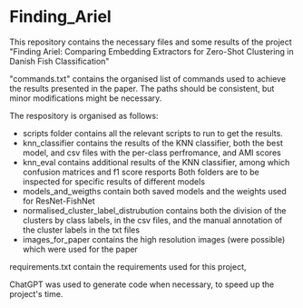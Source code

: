 # Finding_Ariel
This repository contains the necessary files and some results of the project "Finding Ariel: Comparing Embedding Extractors for Zero-Shot Clustering in Danish Fish Classification"

"commands.txt" contains the organised list of commands used to achieve the results presented in the paper. The paths should be consistent, but minor modifications might be necessary. 



The respository is organised as follows: 
  - scripts folder contains all the relevant scripts to run to get the results. 
  - knn_classifier contains the results of the KNN classifier, both the best model, and csv files with the per-class perfromance, and AMI scores
  - knn_eval contains additional results of the KNN classifier, among which confusion matrices and f1 score resports 
    Both folders are to be inspected for specific results of different models
  - models_and_weigths contain both saved models and the weights used for ResNet-FishNet
  - normalised_cluster_label_distrubution contains both the division of the clusters by class labels, in the csv files, and the manual annotation of the cluster labels in the txt files 
  - images_for_paper contains the high resolution images (were possible) which were used for the paper
  
 requirements.txt contain the requirements used for this project, 
  
ChatGPT was used to generate code when necessary, to speed up the project's time. 
